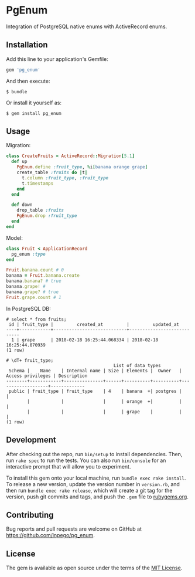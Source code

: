 # PgEnum

Integration of PostgreSQL native enums with ActiveRecord enums.

## Installation

Add this line to your application's Gemfile:

```ruby
gem 'pg_enum'
```

And then execute:

    $ bundle

Or install it yourself as:

    $ gem install pg_enum

## Usage

Migration:

```ruby
class CreateFruits < ActiveRecord::Migration[5.1]
  def up
    PgEnum.define :fruit_type, %i[banana orange grape]
    create_table :fruits do |t|
      t.column :fruit_type, :fruit_type
      t.timestamps
    end
  end

  def down
    drop_table :fruits
    PgEnum.drop :fruit_type
  end
end
```

Model:

```ruby
class Fruit < ApplicationRecord
  pg_enum :type
end
```

```ruby
Fruit.banana.count # 0
banana = Fruit.banana.create
banana.banana? # true
banana.grape! #
banana.grape? # true
Fruit.grape.count # 1
```

In PostgreSQL DB:
```
# select * from fruits;
 id | fruit_type |         created_at         |         updated_at         
----+------------+----------------------------+----------------------------
  1 | grape      | 2018-02-18 16:25:44.068334 | 2018-02-18 16:25:44.070939
(1 row)

# \dT+ fruit_type;
                                         List of data types
 Schema |    Name    | Internal name | Size | Elements |  Owner   | Access privileges | Description 
--------+------------+---------------+------+----------+----------+-------------------+-------------
 public | fruit_type | fruit_type    | 4    | banana  +| postgres |                   | 
        |            |               |      | orange  +|          |                   | 
        |            |               |      | grape    |          |                   | 
(1 row)

```

## Development

After checking out the repo, run `bin/setup` to install dependencies. Then, run `rake spec` to run the tests. You can also run `bin/console` for an interactive prompt that will allow you to experiment.

To install this gem onto your local machine, run `bundle exec rake install`. To release a new version, update the version number in `version.rb`, and then run `bundle exec rake release`, which will create a git tag for the version, push git commits and tags, and push the `.gem` file to [rubygems.org](https://rubygems.org).

## Contributing

Bug reports and pull requests are welcome on GitHub at https://github.com/inpego/pg_enum.

## License

The gem is available as open source under the terms of the [MIT License](https://opensource.org/licenses/MIT).
